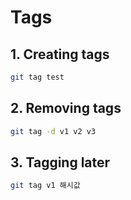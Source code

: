 # Tags

## 1. Creating tags

```bash
git tag test
```

## 2. Removing tags

```bash
git tag -d v1 v2 v3
```

## 3. Tagging later

```bash
git tag v1 해시값
```
